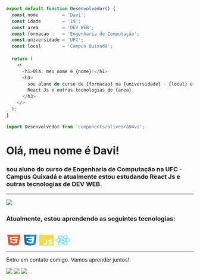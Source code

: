 ```js
export default function Desenvolvedor() {
  const nome         = 'Davi';
  const idade        = '19';
  const area         = 'DEV WEB';
  const formacao     = 'Engenharia de Computação';
  const universidade = 'UFC';
  const local        = 'Campus Quixadá';
  
  return (
    <>
      <h1>Olá, meu nome é {nome}!</h1>
      <h3>
        sou aluno do curso de {formacao} na {universidade} - {local} e atualmente estou estudando 
        React Js e outras tecnologias de {area}.
      </h3>
    </>
  );
}
```

```js
import Desenvolvedor from 'components/oliveiraD4vi';
```

# Olá, meu nome é Davi!

### sou aluno do curso de Engenharia de Computação na UFC - Campus Quixadá e atualmente estou estudando React Js e outras tecnologias de DEV WEB.
<hr>
<p>
  
<div>
  <img height="180em" src="https://github-readme-stats.vercel.app/api/top-langs/?username=oliveiraD4vi&layout=compact&langs_count=7&theme=dark" />
</div>

### Atualmente, estou aprendendo as seguintes tecnologias:

</p>
<div style="display: inline_block"><br>
  <img align="center" alt="Davi-HTML" height="30" width="40" src="https://raw.githubusercontent.com/devicons/devicon/master/icons/html5/html5-original.svg">
  <img align="center" alt="Davi-CSS" height="30" width="40" src="https://raw.githubusercontent.com/devicons/devicon/master/icons/css3/css3-original.svg">
  <img align="center" alt="Davi-JS" height="30" width="40" src="https://raw.githubusercontent.com/devicons/devicon/master/icons/javascript/javascript-plain.svg">
  <img align="center" alt="Davi-React" height="30" width="40" src="https://raw.githubusercontent.com/devicons/devicon/master/icons/react/react-original.svg">
</div>
<hr>

<p align="left">
  Entre em contato comigo. Vamos aprender juntos!
</p>

<a href = "https://www.instagram.com/d4v1.s/"><img src="https://img.shields.io/badge/Instagram-E4405F?style=for-the-badge&logo=instagram&logoColor=white" target="_blank"></a>
<a href = "https://www.linkedin.com/in/davi-oliveira-bb7458187/" target="_blank"><img src="https://img.shields.io/badge/-LinkedIn-%230077B5?style=for-the-badge&logo=linkedin&logoColor=white" target="_blank"></a>
<a href = "https://github.com/oliveiraD4vi"><img src="https://img.shields.io/static/v1?label=Overview&message=Davi&color=f8efd4&style=for-the-badge&logo=GitHub" target="_blank"></a>
